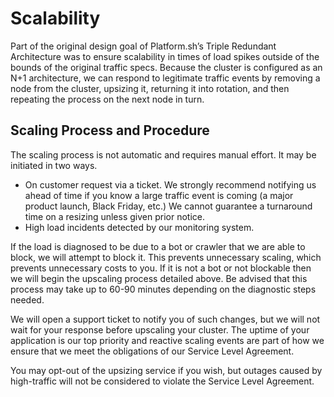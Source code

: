 # Scalability

Part of the original design goal of Platform.sh’s Triple Redundant Architecture was to ensure scalability in times of load spikes outside of the bounds of the original traffic specs.  Because the cluster is configured as an N+1 architecture, we can respond to legitimate traffic events by removing a node from the cluster, upsizing it, returning it into rotation, and then repeating the process on the next node in turn.

## Scaling Process and Procedure

The scaling process is not automatic and requires manual effort.  It may be initiated in two ways.

* On customer request via a ticket.  We strongly recommend notifying us ahead of time if you know a large traffic event is coming (a major product launch, Black Friday, etc.)  We cannot guarantee a turnaround time on a resizing unless given prior notice.
* High load incidents detected by our monitoring system.

If the load is diagnosed to be due to a bot or crawler that we are able to block, we will attempt to block it.  This prevents unnecessary scaling, which prevents unnecessary costs to you.  If it is not a bot or not blockable then we will begin the upscaling process detailed above.  Be advised that this process may take up to 60-90 minutes depending on the diagnostic steps needed.

We will open a support ticket to notify you of such changes, but we will not wait for your response before upscaling your cluster.  The uptime of your application is our top priority and reactive scaling events are part of how we ensure that we meet the obligations of our Service Level Agreement.

You may opt-out of the upsizing service if you wish, but outages caused by high-traffic will not be considered to violate the Service Level Agreement.
